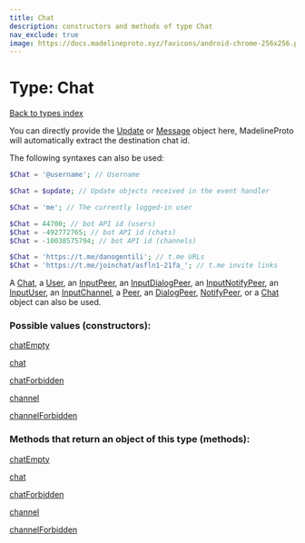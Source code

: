 ```yaml
---
title: Chat
description: constructors and methods of type Chat
nav_exclude: true
image: https://docs.madelineproto.xyz/favicons/android-chrome-256x256.png
---
```

# Type: Chat
[Back to types index](index.html)

You can directly provide the [Update](Update.html) or [Message](Message.html) object here, MadelineProto will automatically extract the destination chat id.

The following syntaxes can also be used:

```php
$Chat = '@username'; // Username

$Chat = $update; // Update objects received in the event handler

$Chat = 'me'; // The currently logged-in user

$Chat = 44700; // bot API id (users)
$Chat = -492772765; // bot API id (chats)
$Chat = -10038575794; // bot API id (channels)

$Chat = 'https://t.me/danogentili'; // t.me URLs
$Chat = 'https://t.me/joinchat/asfln1-21fa_'; // t.me invite links

```

A [Chat](Chat.html), a [User](User.html), an [InputPeer](InputPeer.html), an [InputDialogPeer](InputDialogPeer.html), an [InputNotifyPeer](InputNotifyPeer.html), an [InputUser](InputUser.html), an [InputChannel](InputChannel.html), a [Peer](Peer.html), an [DialogPeer](DialogPeer.html), [NotifyPeer](NotifyPeer.html), or a [Chat](Chat.html) object can also be used.




### Possible values (constructors):

[chatEmpty](/API_docs/constructors/chatEmpty.html)  

[chat](/API_docs/constructors/chat.html)  

[chatForbidden](/API_docs/constructors/chatForbidden.html)  

[channel](/API_docs/constructors/channel.html)  

[channelForbidden](/API_docs/constructors/channelForbidden.html)  



### Methods that return an object of this type (methods):



[chatEmpty](/API_docs/constructors/chatEmpty.html)  

[chat](/API_docs/constructors/chat.html)  

[chatForbidden](/API_docs/constructors/chatForbidden.html)  

[channel](/API_docs/constructors/channel.html)  

[channelForbidden](/API_docs/constructors/channelForbidden.html)  

